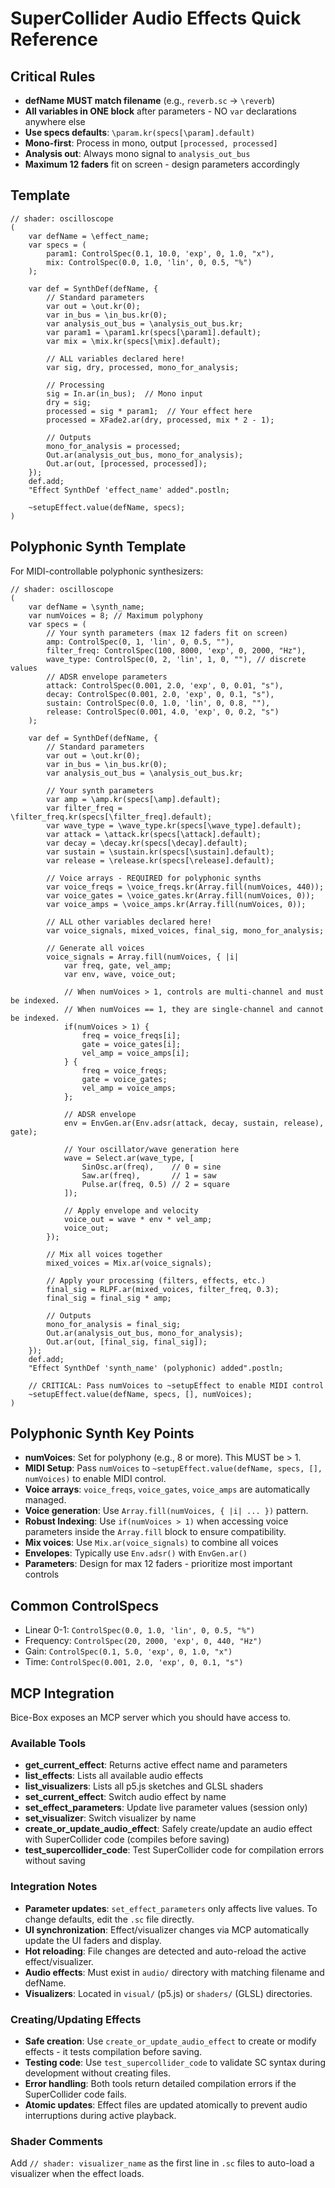 # SuperCollider Audio Effects Quick Reference

## Critical Rules
- **defName MUST match filename** (e.g., `reverb.sc` → `\reverb`)
- **All variables in ONE block** after parameters - NO `var` declarations anywhere else
- **Use specs defaults**: `\param.kr(specs[\param].default)`
- **Mono-first**: Process in mono, output `[processed, processed]`
- **Analysis out**: Always mono signal to `analysis_out_bus`
- **Maximum 12 faders** fit on screen - design parameters accordingly

## Template
```supercollider
// shader: oscilloscope
(
    var defName = \effect_name;
    var specs = (
        param1: ControlSpec(0.1, 10.0, 'exp', 0, 1.0, "x"),
        mix: ControlSpec(0.0, 1.0, 'lin', 0, 0.5, "%")
    );

    var def = SynthDef(defName, {
        // Standard parameters
        var out = \out.kr(0);
        var in_bus = \in_bus.kr(0);
        var analysis_out_bus = \analysis_out_bus.kr;
        var param1 = \param1.kr(specs[\param1].default);
        var mix = \mix.kr(specs[\mix].default);

        // ALL variables declared here!
        var sig, dry, processed, mono_for_analysis;

        // Processing
        sig = In.ar(in_bus);  // Mono input
        dry = sig;
        processed = sig * param1;  // Your effect here
        processed = XFade2.ar(dry, processed, mix * 2 - 1);

        // Outputs
        mono_for_analysis = processed;
        Out.ar(analysis_out_bus, mono_for_analysis);
        Out.ar(out, [processed, processed]);
    });
    def.add;
    "Effect SynthDef 'effect_name' added".postln;

    ~setupEffect.value(defName, specs);
)
```

## Polyphonic Synth Template
For MIDI-controllable polyphonic synthesizers:

```supercollider
// shader: oscilloscope  
(
    var defName = \synth_name;
    var numVoices = 8; // Maximum polyphony
    var specs = (
        // Your synth parameters (max 12 faders fit on screen)
        amp: ControlSpec(0, 1, 'lin', 0, 0.5, ""),
        filter_freq: ControlSpec(100, 8000, 'exp', 0, 2000, "Hz"),
        wave_type: ControlSpec(0, 2, 'lin', 1, 0, ""), // discrete values
        // ADSR envelope parameters
        attack: ControlSpec(0.001, 2.0, 'exp', 0, 0.01, "s"),
        decay: ControlSpec(0.001, 2.0, 'exp', 0, 0.1, "s"),
        sustain: ControlSpec(0.0, 1.0, 'lin', 0, 0.8, ""),
        release: ControlSpec(0.001, 4.0, 'exp', 0, 0.2, "s")
    );

    var def = SynthDef(defName, {
        // Standard parameters
        var out = \out.kr(0);
        var in_bus = \in_bus.kr(0);
        var analysis_out_bus = \analysis_out_bus.kr;
        
        // Your synth parameters
        var amp = \amp.kr(specs[\amp].default);
        var filter_freq = \filter_freq.kr(specs[\filter_freq].default);
        var wave_type = \wave_type.kr(specs[\wave_type].default);
        var attack = \attack.kr(specs[\attack].default);
        var decay = \decay.kr(specs[\decay].default);
        var sustain = \sustain.kr(specs[\sustain].default);
        var release = \release.kr(specs[\release].default);
        
        // Voice arrays - REQUIRED for polyphonic synths
        var voice_freqs = \voice_freqs.kr(Array.fill(numVoices, 440));
        var voice_gates = \voice_gates.kr(Array.fill(numVoices, 0));
        var voice_amps = \voice_amps.kr(Array.fill(numVoices, 0));
        
        // ALL other variables declared here!
        var voice_signals, mixed_voices, final_sig, mono_for_analysis;
        
        // Generate all voices
        voice_signals = Array.fill(numVoices, { |i|
            var freq, gate, vel_amp;
            var env, wave, voice_out;

            // When numVoices > 1, controls are multi-channel and must be indexed.
            // When numVoices == 1, they are single-channel and cannot be indexed.
            if(numVoices > 1) {
                freq = voice_freqs[i];
                gate = voice_gates[i];
                vel_amp = voice_amps[i];
            } {
                freq = voice_freqs;
                gate = voice_gates;
                vel_amp = voice_amps;
            };
            
            // ADSR envelope
            env = EnvGen.ar(Env.adsr(attack, decay, sustain, release), gate);
            
            // Your oscillator/wave generation here
            wave = Select.ar(wave_type, [
                SinOsc.ar(freq),    // 0 = sine
                Saw.ar(freq),       // 1 = saw  
                Pulse.ar(freq, 0.5) // 2 = square
            ]);
            
            // Apply envelope and velocity
            voice_out = wave * env * vel_amp;
            voice_out;
        });
        
        // Mix all voices together
        mixed_voices = Mix.ar(voice_signals);
        
        // Apply your processing (filters, effects, etc.)
        final_sig = RLPF.ar(mixed_voices, filter_freq, 0.3);
        final_sig = final_sig * amp;
        
        // Outputs
        mono_for_analysis = final_sig;
        Out.ar(analysis_out_bus, mono_for_analysis);
        Out.ar(out, [final_sig, final_sig]);
    });
    def.add;
    "Effect SynthDef 'synth_name' (polyphonic) added".postln;

    // CRITICAL: Pass numVoices to ~setupEffect to enable MIDI control
    ~setupEffect.value(defName, specs, [], numVoices);
)
```

## Polyphonic Synth Key Points
- **numVoices**: Set for polyphony (e.g., 8 or more). This MUST be > 1.
- **MIDI Setup**: Pass `numVoices` to `~setupEffect.value(defName, specs, [], numVoices)` to enable MIDI control.
- **Voice arrays**: `voice_freqs`, `voice_gates`, `voice_amps` are automatically managed.
- **Voice generation**: Use `Array.fill(numVoices, { |i| ... })` pattern.
- **Robust Indexing**: Use `if(numVoices > 1)` when accessing voice parameters inside the `Array.fill` block to ensure compatibility.
- **Mix voices**: Use `Mix.ar(voice_signals)` to combine all voices
- **Envelopes**: Typically use `Env.adsr()` with `EnvGen.ar()`
- **Parameters**: Design for max 12 faders - prioritize most important controls

## Common ControlSpecs
- Linear 0-1: `ControlSpec(0.0, 1.0, 'lin', 0, 0.5, "%")`
- Frequency: `ControlSpec(20, 2000, 'exp', 0, 440, "Hz")`
- Gain: `ControlSpec(0.1, 5.0, 'exp', 0, 1.0, "x")`
- Time: `ControlSpec(0.001, 2.0, 'exp', 0, 0.1, "s")`

## MCP Integration

Bice-Box exposes an MCP server which you should have access to.

### Available Tools
- **get_current_effect**: Returns active effect name and parameters
- **list_effects**: Lists all available audio effects  
- **list_visualizers**: Lists all p5.js sketches and GLSL shaders
- **set_current_effect**: Switch audio effect by name
- **set_effect_parameters**: Update live parameter values (session only)
- **set_visualizer**: Switch visualizer by name
- **create_or_update_audio_effect**: Safely create/update an audio effect with SuperCollider code (compiles before saving)
- **test_supercollider_code**: Test SuperCollider code for compilation errors without saving

### Integration Notes
- **Parameter updates**: `set_effect_parameters` only affects live values. To change defaults, edit the `.sc` file directly.
- **UI synchronization**: Effect/visualizer changes via MCP automatically update the UI faders and display.
- **Hot reloading**: File changes are detected and auto-reload the active effect/visualizer.
- **Audio effects**: Must exist in `audio/` directory with matching filename and defName.
- **Visualizers**: Located in `visual/` (p5.js) or `shaders/` (GLSL) directories.

### Creating/Updating Effects
- **Safe creation**: Use `create_or_update_audio_effect` to create or modify effects - it tests compilation before saving.
- **Testing code**: Use `test_supercollider_code` to validate SC syntax during development without creating files.
- **Error handling**: Both tools return detailed compilation errors if the SuperCollider code fails.
- **Atomic updates**: Effect files are updated atomically to prevent audio interruptions during active playback.

### Shader Comments
Add `// shader: visualizer_name` as the first line in `.sc` files to auto-load a visualizer when the effect loads.